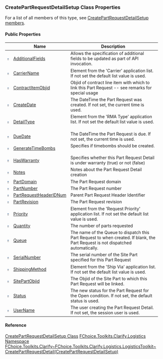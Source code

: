 ### CreatePartRequestDetailSetup Class Properties

For a list of all members of this type, see [CreatePartRequestDetailSetup members](FChoice.Toolkits.Clarify~FChoice.Toolkits.Clarify.Logistics.CreatePartRequestDetailSetup_members.md).

#### Public Properties

|   | Name | Description |
| --- | --- | --- |
| ![Public Property](dotnetimages/publicProperty.png) | [AdditionalFields](FChoice.Toolkits.Clarify~FChoice.Toolkits.Clarify.Logistics.CreatePartRequestDetailSetup~AdditionalFields.md) | Allows the specification of additional fields to be updated as part of API invocation.   |
| ![Public Property](dotnetimages/publicProperty.png) | [CarrierName](FChoice.Toolkits.Clarify~FChoice.Toolkits.Clarify.Logistics.CreatePartRequestDetailSetup~CarrierName.md) | Element from the 'Carrier' application list. If not set the default list value is used.   |
| ![Public Property](dotnetimages/publicProperty.png) | [ContractItemObjid](FChoice.Toolkits.Clarify~FChoice.Toolkits.Clarify.Logistics.CreatePartRequestDetailSetup~ContractItemObjid.md) | Objid of contract line item with which to link this Part Request -- see remarks for special usage |
| ![Public Property](dotnetimages/publicProperty.png) | [CreateDate](FChoice.Toolkits.Clarify~FChoice.Toolkits.Clarify.Logistics.CreatePartRequestDetailSetup~CreateDate.md) | The DateTime the Part Request was created. If not set, the current time is used.   |
| ![Public Property](dotnetimages/publicProperty.png) | [DetailType](FChoice.Toolkits.Clarify~FChoice.Toolkits.Clarify.Logistics.CreatePartRequestDetailSetup~DetailType.md) | Element from the 'RMA Type' application list. If not set the default list value is used.   |
| ![Public Property](dotnetimages/publicProperty.png) | [DueDate](FChoice.Toolkits.Clarify~FChoice.Toolkits.Clarify.Logistics.CreatePartRequestDetailSetup~DueDate.md) | The DateTime the Part Request is due. If not set, the current time is used.   |
| ![Public Property](dotnetimages/publicProperty.png) | [GenerateTimeBombs](FChoice.Toolkits.Clarify~FChoice.Toolkits.Clarify.Logistics.CreatePartRequestDetailSetup~GenerateTimeBombs.md) | Specifies if timebombs should be created.   |
| ![Public Property](dotnetimages/publicProperty.png) | [HasWarranty](FChoice.Toolkits.Clarify~FChoice.Toolkits.Clarify.Logistics.CreatePartRequestDetailSetup~HasWarranty.md) | Specifies whether this Part Request Detail is under warranty (true) or not (false)   |
| ![Public Property](dotnetimages/publicProperty.png) | [Notes](FChoice.Toolkits.Clarify~FChoice.Toolkits.Clarify.Logistics.CreatePartRequestDetailSetup~Notes.md) | Notes about the Part Request Detail creation   |
| ![Public Property](dotnetimages/publicProperty.png) | [PartDomain](FChoice.Toolkits.Clarify~FChoice.Toolkits.Clarify.Logistics.CreatePartRequestDetailSetup~PartDomain.md) | The Part Request domain   |
| ![Public Property](dotnetimages/publicProperty.png) | [PartNumber](FChoice.Toolkits.Clarify~FChoice.Toolkits.Clarify.Logistics.CreatePartRequestDetailSetup~PartNumber.md) | The Part Request number   |
| ![Public Property](dotnetimages/publicProperty.png) | [PartRequestHeaderIDNum](FChoice.Toolkits.Clarify~FChoice.Toolkits.Clarify.Logistics.CreatePartRequestDetailSetup~PartRequestHeaderIDNum.md) | Parent Part Request Header Identifier   |
| ![Public Property](dotnetimages/publicProperty.png) | [PartRevision](FChoice.Toolkits.Clarify~FChoice.Toolkits.Clarify.Logistics.CreatePartRequestDetailSetup~PartRevision.md) | The Part Request revision   |
| ![Public Property](dotnetimages/publicProperty.png) | [Priority](FChoice.Toolkits.Clarify~FChoice.Toolkits.Clarify.Logistics.CreatePartRequestDetailSetup~Priority.md) | Element from the 'Request Priority' application list. If not set the default list value is used.   |
| ![Public Property](dotnetimages/publicProperty.png) | [Quantity](FChoice.Toolkits.Clarify~FChoice.Toolkits.Clarify.Logistics.CreatePartRequestDetailSetup~Quantity.md) | The number of parts requested   |
| ![Public Property](dotnetimages/publicProperty.png) | [Queue](FChoice.Toolkits.Clarify~FChoice.Toolkits.Clarify.Logistics.CreatePartRequestDetailSetup~Queue.md) | The name of the Queue to dispatch this Part Request to when created. If blank, the Part Request is not dispatched automatically.   |
| ![Public Property](dotnetimages/publicProperty.png) | [SerialNumber](FChoice.Toolkits.Clarify~FChoice.Toolkits.Clarify.Logistics.CreatePartRequestDetailSetup~SerialNumber.md) | The serial number of the Site Part specified for this Part Request   |
| ![Public Property](dotnetimages/publicProperty.png) | [ShippingMethod](FChoice.Toolkits.Clarify~FChoice.Toolkits.Clarify.Logistics.CreatePartRequestDetailSetup~ShippingMethod.md) | Element from the 'Ship Via' application list. If not set the default list value is used.   |
| ![Public Property](dotnetimages/publicProperty.png) | [SitePartObjid](FChoice.Toolkits.Clarify~FChoice.Toolkits.Clarify.Logistics.CreatePartRequestDetailSetup~SitePartObjid.md) | The Objid of the Site Part to which this Part Request will be linked.   |
| ![Public Property](dotnetimages/publicProperty.png) | [Status](FChoice.Toolkits.Clarify~FChoice.Toolkits.Clarify.Logistics.CreatePartRequestDetailSetup~Status.md) | The new status for the Part Request for the Open condition. If not set, the default status is used.   |
| ![Public Property](dotnetimages/publicProperty.png) | [UserName](FChoice.Toolkits.Clarify~FChoice.Toolkits.Clarify.Logistics.CreatePartRequestDetailSetup~UserName.md) | The user creating the Part Request Detail. If not set, the session user is used.   |

#### Reference

[CreatePartRequestDetailSetup Class](FChoice.Toolkits.Clarify~FChoice.Toolkits.Clarify.Logistics.CreatePartRequestDetailSetup.md)
[FChoice.Toolkits.Clarify.Logistics Namespace](FChoice.Toolkits.Clarify~FChoice.Toolkits.Clarify.Logistics_namespace.md)
[FChoice.Toolkits.Clarify~FChoice.Toolkits.Clarify.Logistics.LogisticsToolkit~CreatePartRequestDetail(CreatePartRequestDetailSetup)](FChoice.Toolkits.Clarify~FChoice.Toolkits.Clarify.Logistics.LogisticsToolkit~CreatePartRequestDetail(CreatePartRequestDetailSetup).md)
